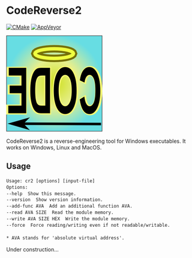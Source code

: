 # CodeReverse2

[![CMake](https://github.com/katahiromz/CodeReverse2/actions/workflows/cmake.yml/badge.svg)](https://github.com/katahiromz/CodeReverse2/actions/workflows/cmake.yml) [![AppVeyor](https://ci.appveyor.com/api/projects/status/edlugu5nm86snvou?svg=true)](https://ci.appveyor.com/project/katahiromz/codereverse2)

![CodeReverse](CodeReverse.png)

CodeReverse2 is a reverse-engineering tool for Windows executables.
It works on Windows, Linux and MacOS.

## Usage

```txt
Usage: cr2 [options] [input-file]
Options:
--help  Show this message.
--version  Show version information.
--add-func AVA  Add an additional function AVA.
--read AVA SIZE  Read the module memory.
--write AVA SIZE HEX  Write the module memory.
--force  Force reading/writing even if not readable/writable.

* AVA stands for 'absolute virtual address'.
```

Under construction...
